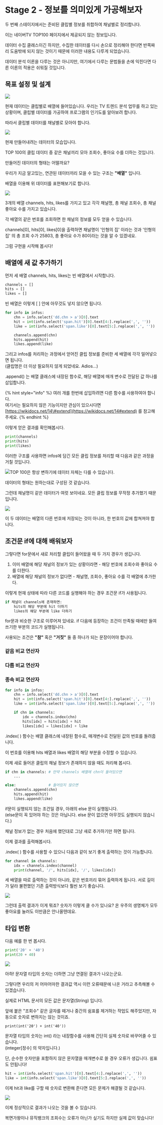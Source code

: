 # Stage 2 - 정보를 의미있게 가공해보자

두 번째 스테이지에서는 준비된 클립별 정보를 취합하여 채널별로 정리합니다.

이는 네이버TV TOP100 페이지에서 제공되지 않는 정보입니다.

데이터 수집 클래스이긴 하지만, 수집한 데이터를 다시 손으로 정리해야 한다면 반쪽짜리 도움밖에 되지 않는 것이기 때문에 이러한 내용도 다루게 되었습니다.

데이터 분석 이론을 다루는 것은 아니지만, 여기에서 다루는 문법들을 손에 익힌다면 다른 이론의 적용은 쉬워질 것입니다.

## 목표 설정 및 설계

![](../.gitbook/assets/image%20%2821%29.png)

현재 데이터는 클립별로 배열에 들어있습니다. 우리는 TV 트렌드 분석 업무를 하고 있는 상황이며, 클립별 데이터를 가공하여 프로그램의 인기도를 알아보려 합니다.

따라서 클립별 데이터를 채널별로 모아야 합니다.

![](../.gitbook/assets/image%20%2847%29.png)

현재 만들어내려는 데이터의 모습입니다.

TOP 100의 클립 데이터 중 같은 채널끼리 모아 조회수, 좋아요 수를 더하는 것입니다.



만들어진 데이터의 형태는 어떨까요?

우리가 지금 알고있는, 연관된 데이터끼리 모을 수 있는 구조는 **"배열"** 입니다.

배열을 이용해 위 데이터를 표현해보기로 합니다.

![](../.gitbook/assets/image%20%2878%29.png)

3개의 배열 channels, hits, likes를 가지고 있고 각각 채널명, 총 채널 조회수, 총 채널 좋아요 수를 가지고 있습니다.

각 배열의 같은 번호를 조회하면 한 채널의 정보를 모두 얻을 수 있습니다.

channels\[0\], hits\[0\], likes\[0\]을 출력하면 채널명이 '인형의 집' 이라는 것과 '인형의 집' 의 총 조회 수가 25803, 총 좋아요 수가 80이라는 것을 알 수 있겠네요.

그럼 구현을 시작해 봅시다!



## 배열에 새 값 추가하기

먼저 세 배열 channels, hits, likes는 빈 배열에서 시작합니다.

```python
channels = []
hits = []
likes = []
```

빈 배열은 이렇게 \[ \] 안에 아무것도 넣지 않으면 됩니다.



```python
for info in infos:
    chn = info.select('dd.chn > a')[0].text
    hit = int(info.select('span.hit')[0].text[4:].replace(',', ''))
    like = int(info.select('span.like')[0].text[5:].replace(',', ''))

    channels.append(chn)
    hits.append(hit)
    likes.append(like)
```

그리고 infos를 처리하는 과정에서 얻어진 클립 정보를 준비한 세 배열에 각각 밀어넣으면 됩니다.  
\(클립명은 더 이상 필요하지 않게 되었네요. Adios...\)

.append\(\) 는 배열 클래스에 내장된 함수로, 해당 배열에 매개 변수로 전달된 값 하나를 삽입합니다.

{% hint style="info" %}
여러 개를 한번에 삽입하려면 다른 함수를 사용하여야 합니다.  
여기서는 필요하지 않은 기능이지만 관심이 있으시다면  
[https://wikidocs.net/14\#extend](https://wikidocs.net/14#extend) 를 참고해주세요.
{% endhint %}



이렇게 얻은 결과를 확인해봅시다.

```python
print(channels)
print(hits)
print(likes)
```



이러한 구조를 사용하면 infos에 담긴 모든 클립 정보를 처리할 때 다음과 같은 과정을 거칠 것입니다.

![TOP 100&#xC740; &#xD56D;&#xC0C1; &#xBCC0;&#xD558;&#xAE30;&#xC5D0; &#xB370;&#xC774;&#xD130; &#xC790;&#xCCB4;&#xB294; &#xB2E4;&#xB97C; &#xC218; &#xC788;&#xC2B5;&#xB2C8;&#xB2E4;.](../.gitbook/assets/image%20%2842%29.png)

데이터의 형태는 원하는대로 구성된 것 같습니다.

그런데 채널명이 같은 데이터가 여럿 보이네요. 모든 클립 정보를 무작정 추가했기 때문입니다.

![](../.gitbook/assets/image%20%2881%29.png)

이 두 데이터는 배열의 다른 번호에 저장되는 것이 아니라, 한 번호의 값에 합쳐져야 합니다.



## 조건문 if에 대해 배워보자

그렇다면 for문에서 새로 처리할 클립이 들어왔을 때 두 가지 경우가 생깁니다.

1. 이미 배열에 해당 채널의 정보가 있는 상황이라면 - 해당 번호에 조회수와 좋아요 수를 더한다.
2. 배열에 해당 채널의 정보가 없다면 - 채널명, 조회수, 좋아요 수를 각 배열에 추가한다.

이렇게 현재 상태에 따라 다른 코드를 실행해야 하는 경우 조건문 if가 사용됩니다.

```python
if 채널이 channels에 존재하면:
    hits의 해당 부분에 hit 더하기
    likes의 해당 부분에 like 더하기
```

for문과 비슷한 구조로 이루어져 있네요. if 다음에 등장하는 조건이 만족될 때에만 들여쓰기한 부분의 코드가 실행됩니다.

사용되는 조건은 **"참"** 혹은 **"거짓"** 둘 중 하나가 되는 문장이어야 합니다.

### 같음 비교 연산자

### 다름 비교 연산자

### 종속 비교 연산자



```python
for info in infos:
    chn = info.select('dd.chn > a')[0].text
    hit = int(info.select('span.hit')[0].text[4:].replace(',', ''))
    like = int(info.select('span.like')[0].text[5:].replace(',', ''))

    if chn in channels:
        idx = channels.index(chn)
        hits[idx] = hits[idx] + hit
        likes[idx] = likes[idx] + like
```

.index\( \) 함수는 배열 클래스에 내장된 함수로, 매개변수로 전달된 값의 번호를 돌려줍니다.

이 번호를 이용해 hits 배열과 likes 배열의 해당 부분을 수정할 수 있습니다.

이제 새로 들어온 클립의 채널 정보가 존재하지 않을 때도 처리해 봅시다.





```python
if chn in channels: # 만약 channels 배열에 chn이 들어있으면
    ...

else:               # 들어있지 않으면 
    channels.append(chn)
    hits.append(hit)
    likes.append(like)
```

if문이 실행되지 않는 조건일 경우, 아래의 else 문이 실행됩니다.  
\(else문이 꼭 있어야 하는 것은 아닙니다. else 문이 없으면 아무것도 실행되지 않습니다.\)

채널 정보가 없는 경우 처음에 했던대로 그냥 새로 추가하기만 하면 됩니다.



이제 결과를 출력해봅시다.

.index\( \) 함수를 사용할 수 있으니 다음과 같이 보기 좋게 출력하는 것이 가능합니다.

```python
for channel in channels:
    idx = channels.index(channel)
    print(channel, '/', hits[idx], '/', likes[idx])
```

세 배열을 따로 출력하는 것이 아니라, 같은 번호끼리 묶어 출력하게 됩니다. 서로 길이가 달라 불편했던 기존 출력방식보다 훨씬 보기 좋습니다.

![](../.gitbook/assets/image%20%2873%29.png)

그런데 출력 결과가 이게 뭐죠? 숫자가 이렇게 클 수가 있나요? 온 우주의 생명체가 모두 좋아요를 눌러도 이만큼은 안나올텐데요.



## 타입 변환

다음 예를 한 번 봅시다.

```python
print('20' + '40')
print(20 + 40)
```

![](../.gitbook/assets/image%20%2899%29.png)

아하! 문자열 타입의 숫자는 더하면 그냥 연결된 결과가 나오는군요.

그렇다면 우리의 저 어마어마한 결과값 역시 이런 오류때문에 나온 거라고 추측해볼 수 있겠습니다. 

실제로 HTML 문서의 모든 값은 문자열\(String\) 입니다. 

앞에 붙은 "조회수" 같은 글자를 떼거나 중간의 쉼표를 제거하는 작업도 해주었지만, 자동으로 숫자로 변하지는 않는 것이죠.

```text
print(int('20') + int('40'))
```

문자열 타입의 숫자는 int\(\) 라는 내장함수를 사용해 간단히 실제 숫자로 바꾸어줄 수 있습니다.   
\(integer\[정수\] 의 약자입니다.\) 

단, 순수한 숫자만을 포함하지 않은 문자열을 매개변수로 쓸 경우 오류가 생깁니다. 쉼표도 안됩니다!



```python
hit = int(info.select('span.hit')[0].text[4:].replace(',', ''))
like = int(info.select('span.like')[0].text[5:].replace(',', ''))
```

이제 hit과 like를 구할 때 숫자로 변환해 준다면 모든 문제가 해결될 것 같습니다.

![](../.gitbook/assets/image%20%2869%29.png)

이제 정상적으로 결과가 나오는 것을 볼 수 있습니다. 

복면가왕이나 뮤직뱅크의 조회수는 오류가 아닌가 싶기도 하지만 실제 값이 맞습니다!

